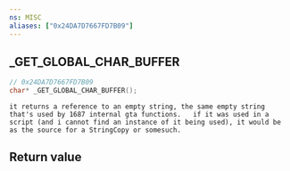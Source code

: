 ```yaml
---
ns: MISC
aliases: ["0x24DA7D7667FD7B09"]
---
```

## _GET_GLOBAL_CHAR_BUFFER

```c
// 0x24DA7D7667FD7B09
char* _GET_GLOBAL_CHAR_BUFFER();
```

```
it returns a reference to an empty string, the same empty string that's used by 1687 internal gta functions.   if it was used in a script (and i cannot find an instance of it being used), it would be as the source for a StringCopy or somesuch.  
```

## Return value
